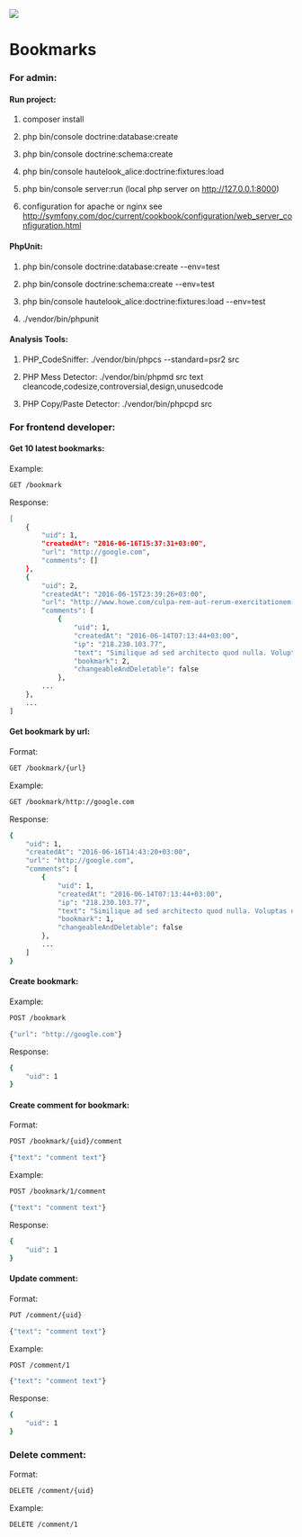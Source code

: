 <a href="https://travis-ci.org/panayotovyura/bookmarks"><img src="https://travis-ci.org/panayotovyura/bookmarks.svg?branch=master"></a>

# Bookmarks

### For admin:

#### Run project:

1. composer install

2. php bin/console doctrine:database:create

3. php bin/console doctrine:schema:create

4. php bin/console hautelook_alice:doctrine:fixtures:load

5. php bin/console server:run (local php server on http://127.0.0.1:8000)

6. configuration for apache or nginx see http://symfony.com/doc/current/cookbook/configuration/web_server_configuration.html

#### PhpUnit:

1. php bin/console doctrine:database:create --env=test

2. php bin/console doctrine:schema:create --env=test

3. php bin/console hautelook_alice:doctrine:fixtures:load --env=test

4. ./vendor/bin/phpunit

#### Analysis Tools:

1. PHP_CodeSniffer: ./vendor/bin/phpcs --standard=psr2 src

2. PHP Mess Detector: ./vendor/bin/phpmd src text cleancode,codesize,controversial,design,unusedcode

3. PHP Copy/Paste Detector: ./vendor/bin/phpcpd src

### For frontend developer:

#### Get 10 latest bookmarks:

Example:
```sh
GET /bookmark
```
Response:
```sh
[
    {
        "uid": 1,
        "createdAt": "2016-06-16T15:37:31+03:00",
        "url": "http://google.com",
        "comments": []
    },
    {
        "uid": 2,
        "createdAt": "2016-06-15T23:39:26+03:00",
        "url": "http://www.howe.com/culpa-rem-aut-rerum-exercitationem-est-rem",
        "comments": [
            {
                "uid": 1,
                "createdAt": "2016-06-14T07:13:44+03:00",
                "ip": "218.230.103.77",
                "text": "Similique ad sed architecto quod nulla. Voluptas quibusdam inventore esse harum accusantium rerum nulla.",
                "bookmark": 2,
                "changeableAndDeletable": false
            },
        ...
	},
	...
]
```

#### Get bookmark by url:

Format:
```sh
GET /bookmark/{url}
```
Example:
```sh
GET /bookmark/http://google.com
```
Response:
```sh
{
    "uid": 1,
    "createdAt": "2016-06-16T14:43:20+03:00",
    "url": "http://google.com",
    "comments": [
        {
            "uid": 1,
            "createdAt": "2016-06-14T07:13:44+03:00",
            "ip": "218.230.103.77",
            "text": "Similique ad sed architecto quod nulla. Voluptas quibusdam inventore esse harum accusantium rerum nulla.",
            "bookmark": 1,
            "changeableAndDeletable": false
        },
        ...
    ]
}
```

#### Create bookmark:

Example:
```sh
POST /bookmark

{"url": "http://google.com"}
```
Response:
```sh
{
    "uid": 1
}
```

#### Create comment for bookmark:

Format:
```sh
POST /bookmark/{uid}/comment

{"text": "comment text"}
```
Example:
```sh
POST /bookmark/1/comment

{"text": "comment text"}
```
Response:
```sh
{
    "uid": 1
}
```

#### Update comment:

Format:
```sh
PUT /comment/{uid}

{"text": "comment text"}
```
Example:
```sh
POST /comment/1

{"text": "comment text"}
```
Response:
```sh
{
    "uid": 1
}
```

### Delete comment:

Format:
```sh
DELETE /comment/{uid}
```
Example:
```sh
DELETE /comment/1
```
